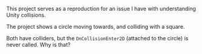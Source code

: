 This project serves as a reproduction for an issue I have with understanding
Unity collisions.

The project shows a circle moving towards, and colliding with a square.

Both have colliders, but the `OnCollisionEnter2D` (attached to the circle) is
never called. Why is that?
